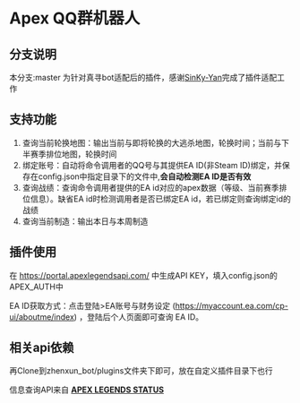 # Apex QQ群机器人

## 分支说明
本分支:master 为针对真寻bot适配后的插件，感谢[SinKy-Yan](https://github.com/SinKy-Yan)完成了插件适配工作

## 支持功能
1. 查询当前轮换地图：输出当前与即将轮换的大逃杀地图，轮换时间；当前与下半赛季排位地图，轮换时间
2. 绑定账号：自动将命令调用者的QQ号与其提供EA ID(非Steam ID)绑定，并保存在config.json中指定目录下的文件中,**会自动检测EA ID是否有效**
3. 查询战绩：查询命令调用者提供的EA id对应的apex数据（等级、当前赛季排位信息）。缺省EA id时检测调用者是否已绑定EA id，若已绑定则查询绑定id的战绩
4. 查询当前制造：输出本日与本周制造

## 插件使用

在 https://portal.apexlegendsapi.com/ 中生成API KEY，填入config.json的APEX_AUTH中

EA ID获取方式：点击登陆>EA账号与财务设定 (https://myaccount.ea.com/cp-ui/aboutme/index) ，登陆后个人页面即可查询 EA ID。

## 相关api依赖

再Clone到zhenxun_bot/plugins文件夹下即可，放在自定义插件目录下也行

信息查询API来自 [**APEX LEGENDS STATUS**](https://apexlegendsapi.com/)